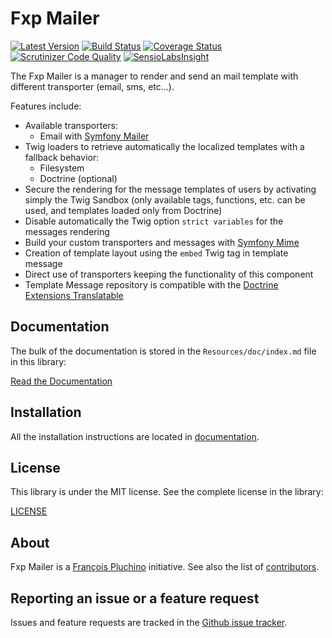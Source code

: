 Fxp Mailer
==========

[![Latest Version](https://img.shields.io/packagist/v/fxp/mailer.svg)](https://packagist.org/packages/fxp/mailer)
[![Build Status](https://img.shields.io/travis/fxpio/fxp-mailer/master.svg)](https://travis-ci.org/fxpio/fxp-mailer)
[![Coverage Status](https://img.shields.io/coveralls/fxpio/fxp-mailer/master.svg)](https://coveralls.io/r/fxpio/fxp-mailer?branch=master)
[![Scrutinizer Code Quality](https://img.shields.io/scrutinizer/g/fxpio/fxp-mailer/master.svg)](https://scrutinizer-ci.com/g/fxpio/fxp-mailer?branch=master)
[![SensioLabsInsight](https://img.shields.io/sensiolabs/i/f644cbc7-5481-49b5-aaab-6b09a0d6973a.svg)](https://insight.sensiolabs.com/projects/f644cbc7-5481-49b5-aaab-6b09a0d6973a)

The Fxp Mailer is a manager to render and send an mail template with different
transporter (email, sms, etc...).

Features include:

- Available transporters:
  - Email with [Symfony Mailer](https://symfony.com/doc/current/mailer.html)
- Twig loaders to retrieve automatically the localized templates with a fallback behavior:
  - Filesystem
  - Doctrine (optional)
- Secure the rendering for the message templates of users by activating simply the Twig Sandbox
  (only available tags, functions, etc. can be used, and templates loaded only from Doctrine)
- Disable automatically the Twig option `strict variables` for the messages rendering
- Build your custom transporters and messages with [Symfony Mime](https://symfony.com/doc/current/components/mime.html)
- Creation of template layout using the `embed` Twig tag in template message
- Direct use of transporters keeping the functionality of this component
- Template Message repository is compatible with the [Doctrine Extensions Translatable](https://github.com/Atlantic18/DoctrineExtensions)

Documentation
-------------

The bulk of the documentation is stored in the `Resources/doc/index.md`
file in this library:

[Read the Documentation](Resources/doc/index.md)

Installation
------------

All the installation instructions are located in [documentation](Resources/doc/index.md).

License
-------

This library is under the MIT license. See the complete license in the library:

[LICENSE](LICENSE)

About
-----

Fxp Mailer is a [François Pluchino](https://github.com/francoispluchino) initiative.
See also the list of [contributors](https://github.com/fxpio/fxp-mailer/graphs/contributors).

Reporting an issue or a feature request
---------------------------------------

Issues and feature requests are tracked in the [Github issue tracker](https://github.com/fxpio/fxp-mailer/issues).
